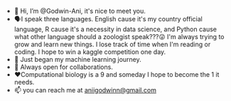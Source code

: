 - 👋 Hi, I’m @Godwin-Ani, it's nice to meet you.
- 🗣I speak three languages. English cause it's my country official language, R cause it's a necessity in data science, and Python cause what other language should a zoologist speak???😜
I'm always trying to grow and learn new things.
I lose track of time when I'm reading or coding.
I hope to win a kaggle competition one day.
- 💪 Just began my machine learning journey.
- 👬 Always open for collaborations.
- ❤Computational biology is a 9 and someday I hope to become the 1 it needs.
- 📫 you can reach me at aniigodwinn@gmail.com

<!---
Godwin-Ani/Godwin-Ani is a ✨ special ✨ repository because its `README.md` (this file) appears on your GitHub profile.
You can click the Preview link to take a look at your changes.
--->
